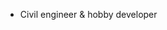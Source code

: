 - Civil engineer & hobby developer

<!---
Chhris/Chhris is a ✨ special ✨ repository because its `README.md` (this file) appears on your GitHub profile.
You can click the Preview link to take a look at your changes.
--->
